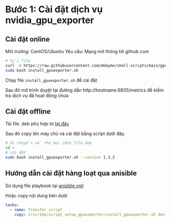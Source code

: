 # Bước 1: Cài đặt dịch vụ nvidia_gpu_exporter

## Cài đặt online

Môi trường: CentOS/Ubuntu
Yêu cầu: Mạng mở thông tới github.com

```sh
# tải file
curl -O https://raw.githubusercontent.com/mkbyme/shell-scripts/main/gpu_exporter/install_gpuexporter.sh
sudo bash install_gpuexporter.sh
```

Chạy file `install_gpuexporter.sh` để cài đặt

Sau đó mở trình duyệt tại đường dẫn http://hostname:9835/metrics để kiểm tra dịch vụ đã hoạt động chưa

## Cài đặt offline

Tải file .deb phù hợp từ [tại đây](https://github.com/utkuozdemir/nvidia_gpu_exporter/releases)

Sau đó copy lên máy chủ và cài đặt bằng script dưới đây.

```sh
# di chuyển về thư mục chứa file deb
cd ~
# cài đặt
sudo bash install_gpuexporter.sh --version 1.3.2
```

## Hướng dẫn cài đặt hàng loạt qua anisible

Sử dụng file playbook tại [anisible.yml](/gpu_exporter/anisible.yml)

Hoặc copy nội dung bên dưới

```yaml
tasks:
  - name: Transfer script
    copy: src=/tmp/script_setup_gpuexporter/install_gpuexporter.sh dest=/tmp/gpu_exporter mode=0755
```

